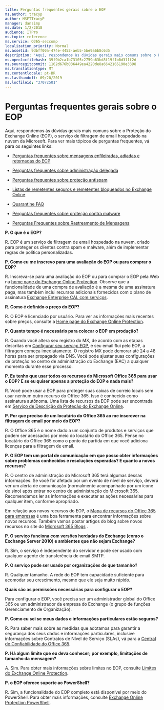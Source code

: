 ```yaml
---
title: Perguntas frequentes gerais sobre o EOP
ms.author: tracyp
author: MSFTTracyP
manager: dansimp
ms.date: 1/2/2018
audience: ITPro
ms.topic: reference
ms.service: O365-seccomp
localization_priority: Normal
ms.assetid: 9dbff00a-474e-4452-aeb5-5be9a6b8c6d5
description: 'Aqui, respondemos às dúvidas gerais mais comuns sobre o Proteção do Exchange Online (EOP), o serviço de filtragem de email hospedado na nuvem da Microsoft. Para ver mais tópicos de perguntas frequentes, vá para os seguintes links:'
ms.openlocfilehash: 39f9b2ca1b73105c2759a63bd8f19f1b0d311f2d
ms.sourcegitcommit: 1162d676b036449ea4220de8a6642165190e3398
ms.translationtype: MT
ms.contentlocale: pt-BR
ms.lasthandoff: 09/20/2019
ms.locfileid: "37072501"
---
```

# <a name="eop-general-faq"></a>Perguntas frequentes gerais sobre o EOP

Aqui, respondemos às dúvidas gerais mais comuns sobre o Proteção do Exchange Online (EOP), o serviço de filtragem de email hospedado na nuvem da Microsoft. Para ver mais tópicos de perguntas frequentes, vá para os seguintes links:
  
- [Perguntas frequentes sobre mensagens enfileiradas, adiadas e retornadas do EOP](eop-queued-deferred-and-bounced-messages-faq.md)

- [Perguntas frequentes sobre administração delegada](delegated-administration-faq.md)

- [Perguntas frequentes sobre proteção antispam](anti-spam-protection-faq.md)

- [Listas de remetentes seguros e remetentes bloqueados no Exchange Online](safe-sender-and-blocked-sender-lists-faq.md)

- [Quarantine FAQ](quarantine-faq.md)

- [Perguntas frequentes sobre proteção contra malware](anti-malware-protection-faq-eop.md)

- [Perguntas Frequentes sobre Rastreamento de Mensagens](http://technet.microsoft.com/library/aa49e3f9-a5b1-4410-aac2-ddbbf3f5bfb2.aspx)

 **P. O que é o EOP?**
  
R. EOP é um serviço de filtragem de email hospedado na nuvem, criado para proteger os clientes contra spam e malware, além de implementar regras de política personalizadas.
  
 **P. Como eu me inscrevo para uma avaliação do EOP ou para comprar o EOP?**
  
R. Inscreva-se para uma avaliação do EOP ou para comprar o EOP pela Web na [home page do Exchange Online Protection](https://products.office.com/exchange/exchange-email-security-spam-protection). Observe que a funcionalidade de uma compra de avaliação é a mesma de uma assinatura paga, mas também inclui recursos adicionais fornecidos com o plano de assinatura [Exchange Enterprise CAL com serviços](https://products.office.com/exchange/microsoft-exchange-server-licensing-licensing-overview).
  
 **R. Como é definido o preço do EOP?**
  
R. O EOP é licenciado por usuário. Para ver as informações mais recentes sobre preços, consulte a [Home page do Exchange Online Protection](https://products.office.com/exchange/exchange-email-security-spam-protection).
  
 **P. Quanto tempo é necessário para colocar o EOP em produção?**
  
R. Quando você altera seu registro do MX, de acordo com as etapas descritas em [Configurar seu serviço EOP](set-up-your-eop-service.md), e seu email flui pelo EOP, a filtragem começa imediatamente. O registro MX pode demorar até 24 a 48 horas para ser propagado via DNS. Você pode ajustar suas configurações de proteção no centro de administração do Exchange (EAC) a qualquer momento durante esse processo.
  
 **P. Eu tenho que usar todos os recursos do Microsoft Office 365 para usar o EOP? E se eu quiser apenas a proteção do EOP e nada mais?**
  
R. Você pode usar a EOP para proteger suas caixas de correio locais sem usar nenhum outro recurso do Office 365. Isso é conhecido como assinatura autônoma. Uma lista de recursos da EOP pode ser encontrada em [Serviço de Descrição da Proteção do Exchange Online](https://docs.microsoft.com/office365/servicedescriptions/exchange-online-protection-service-description/exchange-online-protection-service-description).
  
 **P. Por que preciso de um locatário do Office 365 ao me inscrever na filtragem de email por meio do EOP?**
  
R. O Office 365 é o nome dado a um conjunto de produtos e serviços que podem ser acessados por meio do locatário do Office 365. Pense no locatário do Office 365 como o ponto de partida em que você adiciona licenças para a filtragem de email.
  
 **P. O EOP tem um portal de comunicação em que posso obter informações sobre problemas conhecidos e resoluções esperadas? E quanto a novos recursos?**
  
R. O centro de administração do Microsoft 365 terá algumas dessas informações. Se você for afetado por um evento de nível de serviço, deverá ver um alerta de comunicação (normalmente acompanhado por um ícone de sino) após entrar no centro de administração do Microsoft 365. Recomendamos ler as informações e executar as ações necessárias para qualquer item, conforme apropriado.
  
Em relação aos novos recursos do EOP, o [Mapa de recursos do Office 365 para empresas](https://www.microsoft.com/microsoft-365/roadmap?filters=O365) é uma boa ferramenta para encontrar informações sobre novos recursos. Também vamos postar artigos do blog sobre novos recursos no site do [Microsoft 365 Blogs](https://www.microsoft.com/en-us/microsoft-365/blog/) .
  
 **P. O serviço funciona com versões herdadas do Exchange (como o Exchange Server 2010) e ambientes que não sejam Exchange?**
  
R. Sim, o serviço é independente do servidor e pode ser usado com qualquer agente de transferência de email SMTP.
  
 **P. O serviço pode ser usado por organizações de que tamanho?**
  
R. Qualquer tamanho. A rede do EOP tem capacidade suficiente para acomodar seu crescimento, mesmo que ele seja muito rápido.
  
 **Quais são as permissões necessárias para configurar o EOP?**
  
Para configurar o EOP, você precisa ser um administrador global do Office 365 ou um administrador da empresa do Exchange (o grupo de funções Gerenciamento de Organização).
  
 **P. Como eu sei se meus dados e informações particulares estão seguros?**
  
R. Para saber mais sobre as medidas que adotamos para garantir a segurança dos seus dados e informações particulares, inclusive informações sobre Contratos de Nível de Serviço (SLAs), vá para a [Central de Confiabilidade do Office 365](https://www.microsoft.com/trust-center).
  
 **P. Há algum limite que eu deva conhecer; por exemplo, limitações de tamanho da mensagem?**
  
A. Sim. Para obter mais informações sobre limites no EOP, consulte [Limites do Exchange Online Protection](https://docs.microsoft.com/office365/servicedescriptions/exchange-online-protection-service-description/exchange-online-protection-limits).
  
 **P. o EOP oferece suporte ao PowerShell?**
  
R. Sim, a funcionalidade do EOP completo está disponível por meio do PowerShell. Para obter mais informações, consulte [Exchange Online Protection PowerShell](https://docs.microsoft.com/powershell/exchange/exchange-eop/exchange-online-protection-powershell).
